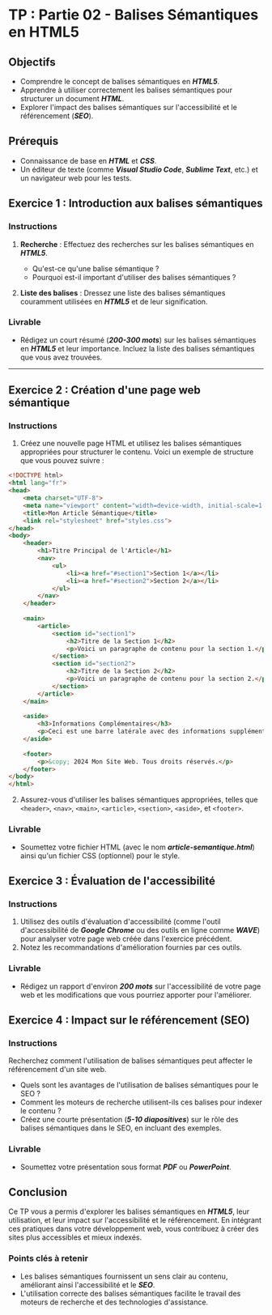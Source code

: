 # TP : Partie 02 - Balises Sémantiques en HTML5

## Objectifs

- Comprendre le concept de balises sémantiques en ***HTML5***.
- Apprendre à utiliser correctement les balises sémantiques pour structurer un document ***HTML***.
- Explorer l'impact des balises sémantiques sur l'accessibilité et le référencement (***SEO***).

## Prérequis

- Connaissance de base en ***HTML*** et ***CSS***.
- Un éditeur de texte (comme ***Visual Studio Code***, ***Sublime Text***, etc.) et un navigateur web pour les tests.

## Exercice 1 : Introduction aux balises sémantiques

### Instructions

1. **Recherche** : Effectuez des recherches sur les balises sémantiques en ***HTML5***.
   
   - Qu'est-ce qu'une balise sémantique ?
   - Pourquoi est-il important d'utiliser des balises sémantiques ?

2. **Liste des balises** : Dressez une liste des balises sémantiques couramment utilisées en ***HTML5*** et de leur signification.

### Livrable

- Rédigez un court résumé (***200-300 mots***) sur les balises sémantiques en ***HTML5*** et leur importance. Incluez la liste des balises sémantiques que vous avez trouvées.

---

## Exercice 2 : Création d'une page web sémantique

### Instructions

1. Créez une nouvelle page HTML et utilisez les balises sémantiques appropriées pour structurer le contenu. Voici un exemple de structure que vous pouvez suivre :

```html
<!DOCTYPE html>
<html lang="fr">
<head>
    <meta charset="UTF-8">
    <meta name="viewport" content="width=device-width, initial-scale=1.0">
    <title>Mon Article Sémantique</title>
    <link rel="stylesheet" href="styles.css">
</head>
<body>
    <header>
        <h1>Titre Principal de l'Article</h1>
        <nav>
            <ul>
                <li><a href="#section1">Section 1</a></li>
                <li><a href="#section2">Section 2</a></li>
            </ul>
        </nav>
    </header>
    
    <main>
        <article>
            <section id="section1">
                <h2>Titre de la Section 1</h2>
                <p>Voici un paragraphe de contenu pour la section 1.</p>
            </section>
            <section id="section2">
                <h2>Titre de la Section 2</h2>
                <p>Voici un paragraphe de contenu pour la section 2.</p>
            </section>
        </article>
    </main>
    
    <aside>
        <h3>Informations Complémentaires</h3>
        <p>Ceci est une barre latérale avec des informations supplémentaires.</p>
    </aside>
    
    <footer>
        <p>&copy; 2024 Mon Site Web. Tous droits réservés.</p>
    </footer>
</body>
</html>
```
2. Assurez-vous d'utiliser les balises sémantiques appropriées, telles que `<header>`, `<nav>`, `<main>`, `<article>`, `<section>`, `<aside>`, et `<footer>`.

### Livrable

- Soumettez votre fichier HTML (avec le nom ***article-semantique.html***) ainsi qu'un fichier CSS (optionnel) pour le style.

## Exercice 3 : Évaluation de l'accessibilité

### Instructions

1. Utilisez des outils d'évaluation d'accessibilité (comme l'outil d'accessibilité de ***Google Chrome*** ou des outils en ligne comme ***WAVE***) pour analyser votre page web créée dans l'exercice précédent.
2. Notez les recommandations d'amélioration fournies par ces outils.

### Livrable

- Rédigez un rapport d'environ ***200 mots*** sur l'accessibilité de votre page web et les modifications que vous pourriez apporter pour l'améliorer.
  
## Exercice 4 : Impact sur le référencement (SEO)

### Instructions

Recherchez comment l'utilisation de balises sémantiques peut affecter le référencement d'un site web.

- Quels sont les avantages de l'utilisation de balises sémantiques pour le SEO ?
- Comment les moteurs de recherche utilisent-ils ces balises pour indexer le contenu ?
- Créez une courte présentation (***5-10 diapositives***) sur le rôle des balises sémantiques dans le SEO, en incluant des exemples.

### Livrable

- Soumettez votre présentation sous format ***PDF*** ou ***PowerPoint***.

## Conclusion

Ce TP vous a permis d'explorer les balises sémantiques en ***HTML5***, leur utilisation, et leur impact sur l'accessibilité et le référencement. En intégrant ces pratiques dans votre développement web, vous contribuez à créer des sites plus accessibles et mieux indexés.


### Points clés à retenir

- Les balises sémantiques fournissent un sens clair au contenu, améliorant ainsi l'accessibilité et le ***SEO***.
- L'utilisation correcte des balises sémantiques facilite le travail des moteurs de recherche et des technologies d'assistance.
